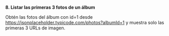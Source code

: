 **8. Listar las primeras 3 fotos de un álbum**

Obtén las fotos del álbum con id=1 desde https://jsonplaceholder.typicode.com/photos?albumId=1 y muestra solo las primeras 3 URLs de imagen.